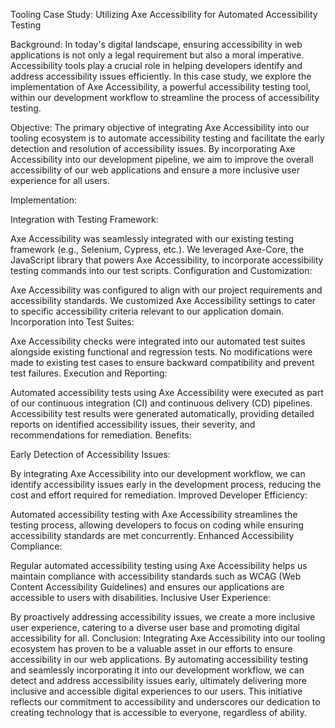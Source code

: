 Tooling Case Study: Utilizing Axe Accessibility for Automated Accessibility Testing

Background:
In today's digital landscape, ensuring accessibility in web applications is not only a legal requirement but also a moral imperative. Accessibility tools play a crucial role in helping developers identify and address accessibility issues efficiently. In this case study, we explore the implementation of Axe Accessibility, a powerful accessibility testing tool, within our development workflow to streamline the process of accessibility testing.

Objective:
The primary objective of integrating Axe Accessibility into our tooling ecosystem is to automate accessibility testing and facilitate the early detection and resolution of accessibility issues. By incorporating Axe Accessibility into our development pipeline, we aim to improve the overall accessibility of our web applications and ensure a more inclusive user experience for all users.

Implementation:

Integration with Testing Framework:

Axe Accessibility was seamlessly integrated with our existing testing framework (e.g., Selenium, Cypress, etc.).
We leveraged Axe-Core, the JavaScript library that powers Axe Accessibility, to incorporate accessibility testing commands into our test scripts.
Configuration and Customization:

Axe Accessibility was configured to align with our project requirements and accessibility standards.
We customized Axe Accessibility settings to cater to specific accessibility criteria relevant to our application domain.
Incorporation into Test Suites:

Axe Accessibility checks were integrated into our automated test suites alongside existing functional and regression tests.
No modifications were made to existing test cases to ensure backward compatibility and prevent test failures.
Execution and Reporting:

Automated accessibility tests using Axe Accessibility were executed as part of our continuous integration (CI) and continuous delivery (CD) pipelines.
Accessibility test results were generated automatically, providing detailed reports on identified accessibility issues, their severity, and recommendations for remediation.
Benefits:

Early Detection of Accessibility Issues:

By integrating Axe Accessibility into our development workflow, we can identify accessibility issues early in the development process, reducing the cost and effort required for remediation.
Improved Developer Efficiency:

Automated accessibility testing with Axe Accessibility streamlines the testing process, allowing developers to focus on coding while ensuring accessibility standards are met concurrently.
Enhanced Accessibility Compliance:

Regular automated accessibility testing using Axe Accessibility helps us maintain compliance with accessibility standards such as WCAG (Web Content Accessibility Guidelines) and ensures our applications are accessible to users with disabilities.
Inclusive User Experience:

By proactively addressing accessibility issues, we create a more inclusive user experience, catering to a diverse user base and promoting digital accessibility for all.
Conclusion:
Integrating Axe Accessibility into our tooling ecosystem has proven to be a valuable asset in our efforts to ensure accessibility in our web applications. By automating accessibility testing and seamlessly incorporating it into our development workflow, we can detect and address accessibility issues early, ultimately delivering more inclusive and accessible digital experiences to our users. This initiative reflects our commitment to accessibility and underscores our dedication to creating technology that is accessible to everyone, regardless of ability.